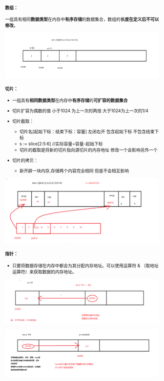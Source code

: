#### 数组：

一组具有相同**数据类型**在内存中**有序存储**的数据集合，数组的**长度在定义后不可以修改**。

![image-20200623210651227](./img/image-20200623210651227.png)

#### 切片：

+ 一组具有**相同数据类型**在内存中**有序存储**的**可扩容的数据集合**
+ 切片扩容为偶数的值  小于1024 为上一次的两倍 大于1024为上一次的1/4
+ 切片截取：
  + 切片名[起始下标：结束下标：容量]  左闭右开 包含起始下标 不包含结束下标
  + s := slice[2:5:6] //实际容量=容量-起始下标
  + 切片的截取是将新的切片指向源切片的内存地址  修改一个会影响另外一个

+ 切片的拷贝：
  + 新开辟一块内存,存储两个内容完全相同 但是不会相互影响

![image-20200623211803910](.\img\image-20200623211803910.png)

#### **指针**：

+ 只要将数据存储在内存中都会为其分配内存地址。可以使用运算符 & （取地址运算符）来获取数据的内存地址。

![image-20200623212746599](.\img\image-20200623212746599.png)

![image-20200623213446061](.\img\image-20200623213446061.png)

